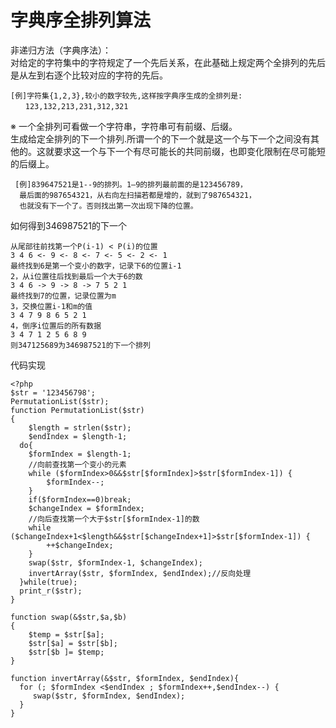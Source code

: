 # 字典序全排列算法 #
非递归方法（字典序法）：<br/>
对给定的字符集中的字符规定了一个先后关系，在此基础上规定两个全排列的先后是从左到右逐个比较对应的字符的先后。

    [例]字符集{1,2,3},较小的数字较先,这样按字典序生成的全排列是:
    　　123,132,213,231,312,321
※ 一个全排列可看做一个字符串，字符串可有前缀、后缀。<br/>
生成给定全排列的下一个排列.所谓一个的下一个就是这一个与下一个之间没有其他的。这就要求这一个与下一个有尽可能长的共同前缀，也即变化限制在尽可能短的后缀上。<br/>

     [例]839647521是1--9的排列。1—9的排列最前面的是123456789，
      最后面的987654321，从右向左扫描若都是增的，就到了987654321，
      也就没有下一个了。否则找出第一次出现下降的位置。

 如何得到346987521的下一个

    从尾部往前找第一个P(i-1) < P(i)的位置
    3 4 6 <- 9 <- 8 <- 7 <- 5 <- 2 <- 1
    最终找到6是第一个变小的数字，记录下6的位置i-1
    2，从i位置往后找到最后一个大于6的数
    3 4 6 -> 9 -> 8 -> 7 5 2 1
    最终找到7的位置，记录位置为m
    3，交换位置i-1和m的值
    3 4 7 9 8 6 5 2 1
    4，倒序i位置后的所有数据
    3 4 7 1 2 5 6 8 9
    则347125689为346987521的下一个排列
代码实现

    <?php
    $str = '123456798';
    PermutationList($str);
    function PermutationList($str)
    {
    	$length = strlen($str);
    	$endIndex = $length-1;
      do{
      	$formIndex = $length-1;
      	//向前查找第一个变小的元素
      	while ($formIndex>0&&$str[$formIndex]>$str[$formIndex-1]) {
      		$formIndex--;
      	}
      	if($formIndex==0)break;
      	$changeIndex = $formIndex;
      	//向后查找第一个大于$str[$formIndex-1]的数
      	while ($changeIndex+1<$length&&$str[$changeIndex+1]>$str[$formIndex-1]) {
      		++$changeIndex;
      	}
      	swap($str, $formIndex-1, $changeIndex);
      	invertArray($str, $formIndex, $endIndex);//反向处理
      }while(true);
      print_r($str);
    }
    
    function swap(&$str,$a,$b)
    {
    	$temp = $str[$a];
    	$str[$a] = $str[$b];
    	$str[$b ]= $temp;
    }
    
    function invertArray(&$str, $formIndex, $endIndex){
      for (; $formIndex <$endIndex ; $formIndex++,$endIndex--) { 
      	 swap($str, $formIndex, $endIndex);
      }
    }